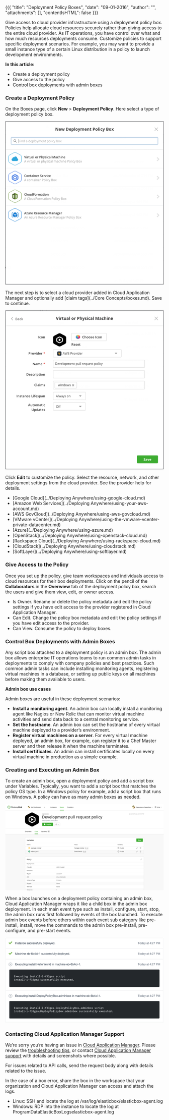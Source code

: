 {{{ "title": "Deployment Policy Boxes",
"date": "09-01-2016",
"author": "",
"attachments": [],
"contentIsHTML": false
}}}

Give access to cloud provider infrastructure using a deployment policy box. Policies help allocate cloud resources securely rather than giving access to the entire cloud provider. As IT operations, you have control over what and how much resources deployments consume. Customize policies to support specific deployment scenarios. For example, you may want to provide a small instance type of a certain Linux distribution in a policy to launch development environments.

**In this article:**

* Create a deployment policy
* Give access to the policy
* Control box deployments with admin boxes

### Create a Deployment Policy

On the Boxes page, click **New** > **Deployment Policy**. Here select a type of deployment policy box.

![deploymentpolicyboxes1.png](../../images/cloud-application-manager/deploymentpolicyboxes1.png)

The next step is to select a cloud provider added in Cloud Application Manager and optionally add [claim tags](../Core Concepts/boxes.md). Save to continue.

![deploymentpolicyboxes2.png](../../images/cloud-application-manager/deploymentpolicyboxes2.png)

Click **Edit** to customize the policy. Select the resource, network, and other deployment settings from the cloud provider. See the provider help for details.

* [Google Cloud](../Deploying Anywhere/using-google-cloud.md)
* [Amazon Web Services](../Deploying Anywhere/using-your-aws-account.md)
* [AWS GovCloud](../Deploying Anywhere/using-aws-govcloud.md)
* [VMware vCenter](../Deploying Anywhere/using-the-vmware-vcenter-private-datacenter.md)
* [Azure](../Deploying Anywhere/using-azure.md)
* [OpenStack](../Deploying Anywhere/using-openstack-cloud.md)
* [Rackspace Cloud](../Deploying Anywhere/using-rackspace-cloud.md)
* [CloudStack](../Deploying Anywhere/using-cloudstack.md)
* [SoftLayer](../Deploying Anywhere/using-softlayer.md)

### Give Access to the Policy

Once you set up the policy, give team workspaces and individuals access to cloud resources for their box deployments. Click on the pencil of the **Collaborators** in the **Overwiew** tab of the deployment policy box, search the users and give them view, edit, or owner access.

* Is Owner. Rename or delete the policy metadata and edit the policy settings if you have edit access to the provider registered in Cloud Application Manager.
* Can Edit. Change the policy box metadata and edit the policy settings if you have edit access to the provider.
* Can View. Consume the policy to deploy boxes.

### Control Box Deployments with Admin Boxes

Any script box attached to a deployment policy is an admin box. The admin box allows enterprise IT operations teams to run common admin tasks in deployments to comply with company policies and best practices. Such common admin tasks can include installing monitoring agents, registering virtual machines in a database, or setting up public keys on all machines before making them available to users.

**Admin box use cases**

Admin boxes are useful in these deployment scenarios:

* **Install a monitoring agent**. An admin box can locally install a monitoring agent like Nagios or New Relic that can monitor virtual machine activities and send data back to a central monitoring service.
* **Set the hostname**. An admin box can set the hostname of every virtual machine deployed to a provider’s environment.
* **Register virtual machines on a server**. For every virtual machine deployed, an admin box, for example, can register it to a Chef Master server and then release it when the machine terminates.
* **Install certificates**. An admin can install certificates locally on every virtual machine in production as a simple example.

### Creating and Executing an Admin Box

To create an admin box, open a deployment policy and add a script box under Variables. Typically, you want to add a script box that matches the policy OS type. In a Windows policy for example, add a script box that runs on Windows. A policy can have as many admin boxes as needed.

![deploymentpolicyboxes3.png](../../images/cloud-application-manager/deploymentpolicyboxes3.png)

When a box launches on a deployment policy containing an admin box, Cloud Application Manager wraps it like a child box in the admin box deployment. In each main event type such as install, configure, start, stop, the admin box runs first followed by events of the box launched. To execute admin box events before others within each event sub category like pre-install, install, move the commands to the admin box pre-install, pre-configure, and pre-start events.

![deploymentpolicyboxes4.png](../../images/cloud-application-manager/deploymentpolicyboxes4.png)

### Contacting Cloud Application Manager Support

We’re sorry you’re having an issue in [Cloud Application Manager](https://www.ctl.io/cloud-application-manager/). Please review the [troubleshooting tips](../Troubleshooting/troubleshooting-tips.md), or contact [Cloud Application Manager support](mailto:cloudsupport@centurylink.com) with details and screenshots where possible.

For issues related to API calls, send the request body along with details related to the issue.

In the case of a box error, share the box in the workspace that your organization and Cloud Application Manager can access and attach the logs.
* Linux: SSH and locate the log at /var/log/elasticbox/elasticbox-agent.log
* Windows: RDP into the instance to locate the log at ProgramDataElasticBoxLogselasticbox-agent.log
